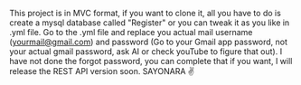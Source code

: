 This project is in MVC format, if you want to clone it, all you have to do is create a mysql database called "Register" or you can tweak it as you like in .yml file.
Go to the .yml file and replace you actual mail username (yourmail@gmail.com) and password (Go to your Gmail app password, not your actual gmail password, ask AI or check youTube to figure that out).
I have not done the forgot password, you can complete that if you want, I will release the REST API version soon.
SAYONARA ✌️
